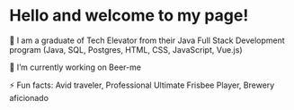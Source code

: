 # Hello and welcome to my page!

🌱 I am a graduate of Tech Elevator from their Java Full Stack Development program (Java, SQL, Postgres, HTML, CSS, JavaScript, Vue.js)

🔭 I’m currently working on Beer-me

⚡ Fun facts: Avid traveler, Professional Ultimate Frisbee Player, Brewery aficionado 


<!--
**mattstavinga/mattstavinga** is a ✨ _special_ ✨ repository because its `README.md` (this file) appears on your GitHub profile.

Here are some ideas to get you started:

- 🔭 I’m currently working on ...
- 🌱 I’m currently learning ...
- 👯 I’m looking to collaborate on ...
- 🤔 I’m looking for help with ...
- 💬 Ask me about ...
- 📫 How to reach me: ...
- 😄 Pronouns: ...
- ⚡ Fun fact: ...
-->
